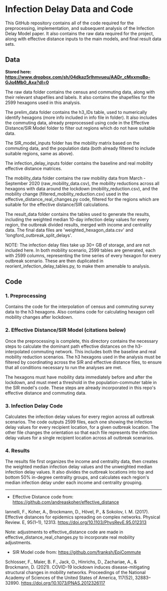 # Infection Delay Data and Code

This GitHub repository contains all of the code required for the preprocessing, implementation, and subsequent analysis of the Infection Delay Model paper. It also contains the raw data required for the project, along with effective distance inputs to the main models, and final result data sets. 

## Data 
**Stored here: https://www.dropbox.com/sh/04dkaz5rlhmvueu/AADr_cMxxmqBp-GJq4Mb0_Axa?dl=0**

The raw data folder contains the census and commuting data, along with their relevant shapefiles and labels. It also contains the shapefiles for the 2599 hexagons used in this analysis.

The prelim_data folder contains the h3_IDs table, used to numerically identify hexagons (more info included in info file in folder). It also includes the commuting data, already preprocessed using code in the Effective Distance/SIR Model folder to filter out regions which do not have suitable data. 

The SIR_model_inputs folder has the mobility matrix based on the commuting data, and the population data (both already filtered to include suitable regions, same as above).

The infection_delay_inputs folder contains the baseline and real mobility effective distance matrices. 

The mobility_data folder contains the raw mobility data from March - September 2020 (raw_mobility_data.csv), the mobility reductions across all hexagons with data around the lockdown (mobility_reduction.csv), and the mobility change (filtered_mobility_reduction.csv) used in the effective_distance_real_changes.py code, filtered for the regions which are suitable for the effective distance/SIR calculations. 

The result_data folder contains the tables used to generate the results, including the weighted median 10-day infection delay values for every region, the outbreak divided results, merged with income and centrality data. The final data files are 'weighted_hexagon_data.csv' and 'longford_outbreak_split_delays'.

NOTE: The infection delay files take up 30+ GB of storage, and are not included here. In both mobility scenario, 2599 tables are generated, each with 2599 columns, representing the time series of every hexagon for every outbreak scenario. These are then duplicated in reorient_infection_delay_tables.py, to make them amenable to analysis.


## Code

### 1. Preprocessing

Contains the code for the interpolation of census and commuting survey data to the h3 hexagons. Also contains code for calculating hexagon cell mobility changes after lockdown.

### 2. Effective Distance/SIR Model (citations below)


Once the preprocessing is complete, this directory contains the necessary steps to calculate the dominant path effective distances on the h3-interpolated commuting network. This includes both the baseline and real mobility reduction scenarios. The h3 hexagons used in the analysis must be filtered by coordinating across the SIR and effective distance files, to ensure that all conditions necessary to run the analyses are met. 

The hexagons must have mobility data immediately before and after the lockdown, and must meet a threshold in the population-commuter table in the SIR model's code. These steps are already incorporated in this repo's effective distance and commuting data.

### 3. Infection Delay Code

Calculates the infection delay values for every region across all outbreak scenarios. The code outputs 2599 files, each one showing the infection delay values for every recipient location, for a given outbreak location. The other file changes the orientation so that each file represents the infection delay values for a single recipient location across all outbreak scenarios.


### 4. Results

The results file first organizes the income and centrality data, then creates the weighted median infection delay values and the unweighted median infection delay values. It also divides the outbreak locations into top and bottom 50% in-degree centrality groups, and calculates each region's median infection delay under each income and centrality grouping. 

--------------------------------------------------------------------------------------------------

* Effective Distance code from: https://github.com/andreaskoher/effective_distance

Iannelli, F., Koher, A., Brockmann, D., Hövel, P., & Sokolov, I. M. (2017). Effective distances for epidemics spreading on complex networks. Physical Review. E, 95(1–1), 12313. https://doi.org/10.1103/PhysRevE.95.012313

Note: adjustments to effective_distance code are made in effective_distance_real_changes.py to incorporate real mobility adjustments.

* SIR Model code from: https://github.com/franksh/EpiCommute

Schlosser, F., Maier, B. F., Jack, O., Hinrichs, D., Zachariae, A., & Brockmann, D. (2021). COVID-19 lockdown induces disease-mitigating structural changes in mobility networks. Proceedings of the National Academy of Sciences of the United States of America, 117(52), 32883–32890. https://doi.org/10.1073/PNAS.2012326117
